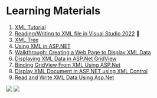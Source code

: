 # Learning Materials
1. [XML Tutorial](https://www.w3schools.com/xml/default.asp)
2. [Reading/Writing to XML file in Visual Studio 2022](https://youtu.be/3Wn1HxKT-NY) 🎥
3. [XML Tree](https://www.w3schools.com/xml/xml_tree.asp)
4. [Using XML in ASP.NET](https://beansoftware.com/ASP.NET-Tutorials/Using-XML.aspx)
5. [Walkthrough: Creating a Web Page to Display XML Data](https://learn.microsoft.com/en-us/previous-versions/aspnet/13ftcwy9(v=vs.100))
6. [Displaying XML Data in ASP.Net GridView](https://www.c-sharpcorner.com/UploadFile/18fc30/displaying-xml-data-in-Asp-Net-gridview/)
7. [Binding GridView From XML Using ASP.Net](https://www.c-sharpcorner.com/UploadFile/0c1bb2/binding-gridview-from-xml-using-Asp-Net-C-Sharp/)
8. [Display XML Document in ASP.NET using XML Control](https://www.ezzylearning.net/tutorial/display-xml-document-in-asp-net-using-xml-control)
9. [Read and Write XML Data Using Asp.Net](https://www.encodedna.com/2014/07/read-write-xml-data-using-aspdotnet.htm)


![](https://komarev.com/ghpvc/?username=drshahizan&label=Views&color=0e75b6&style=flat)
![](https://hit.yhype.me/github/profile?user_id=81284918)
